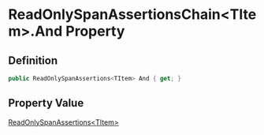 # ReadOnlySpanAssertionsChain&lt;TItem&gt;.And Property
## Definition

```c#
public ReadOnlySpanAssertions<TItem> And { get; }
```

## Property Value

[ReadOnlySpanAssertions&lt;TItem&gt;](MrKWatkins.Assertions.ReadOnlySpanAssertions-1.md)
